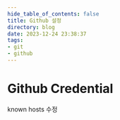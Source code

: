 ```yaml
---
hide_table_of_contents: false
title: Github 설정
directory: blog
date: 2023-12-24 23:38:37
tags:
- git
- github
---
```


# Github Credential 

known hosts 수정
```

```